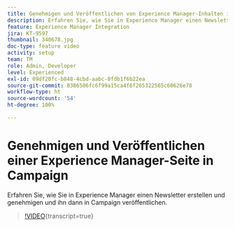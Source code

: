 ```yaml
---
title: Genehmigen und Veröffentlichen von Experience Manager-Inhalten in Campaign
description: Erfahren Sie, wie Sie in Experience Manager einen Newsletter erstellen und genehmigen und ihn dann in Campaign veröffentlichen.
feature: Experience Manager Integration
jira: KT-9597
thumbnail: 340678.jpg
doc-type: feature video
activity: setup
team: TM
role: Admin, Developer
level: Experienced
exl-id: 09df20fc-b848-4cbd-aabc-8fdb1f6b22ea
source-git-commit: 8386506fc6f99a15ca4f6f265322565c60626e78
workflow-type: ht
source-wordcount: '54'
ht-degree: 100%

---
```


# Genehmigen und Veröffentlichen einer Experience Manager-Seite in Campaign

Erfahren Sie, wie Sie in Experience Manager einen Newsletter erstellen und genehmigen und ihn dann in Campaign veröffentlichen.

>[!VIDEO](https://video.tv.adobe.com/v/3447580?quality=12&learn=on&captions=ger){transcript=true}

